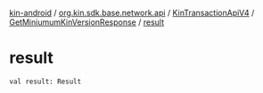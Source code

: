 [kin-android](../../../index.md) / [org.kin.sdk.base.network.api](../../index.md) / [KinTransactionApiV4](../index.md) / [GetMiniumumKinVersionResponse](index.md) / [result](./result.md)

# result

`val result: Result`